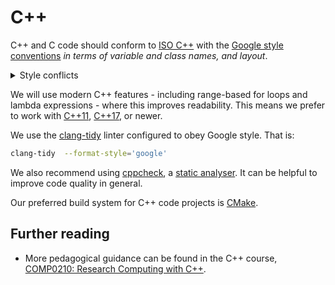 # C++

C++ and C code should conform to [ISO C++](https://isocpp.github.io/CppCoreGuidelines/CppCoreGuidelines) with the
[Google style conventions](https://google.github.io/styleguide/cppguide.html) _in terms of variable and class names, and
layout_.

<details><summary>Style conflicts</summary>

We choose to follow the ISO guidelines where a Google-specific decision conflicts with the ISO.

The main example of this is the
[recommendation to throw exceptions](https://isocpp.github.io/CppCoreGuidelines/CppCoreGuidelines#Re-throw), which is
discouraged by Google. As this is recommended by ISO and not related to naming we shall throw exceptions.

</details>

We will use modern C++ features - including range-based for loops and lambda expressions - where this improves
readability. This means we prefer to work with [C++11](http://en.wikipedia.org/wiki/C++11),
[C++17](http://en.wikipedia.org/wiki/C++17), or newer.

We use the [clang-tidy](https://clang.llvm.org/extra/clang-tidy/) linter configured to obey Google style. That is:

```sh
clang-tidy  --format-style='google'
```

We also recommend using [cppcheck](https://github.com/cpplint/cpplint), a
[static analyser](https://en.wikipedia.org/wiki/Static_program_analysis). It can be helpful to improve code quality in
general.

Our preferred build system for C++ code projects is [CMake](https://cmake.org/).

## Further reading

- More pedagogical guidance can be found in the C++ course,
  [COMP0210: Research Computing with C++](https://github-pages.ucl.ac.uk/research-computing-with-cpp).
